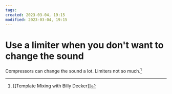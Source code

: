 ```yaml
---
tags: 
created: 2023-03-04, 19:15
modified: 2023-03-04, 19:15
---
```


# Use a limiter when you don't want to change the sound
Compressors can change the sound a lot. Limiters not so much.[^1]

[^1]: [[Template Mixing with Billy Decker]]